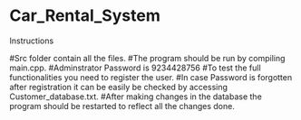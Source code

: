 # Car_Rental_System

Instructions

#Src folder contain all the files.
#The program should be run by compiling main.cpp.
#Adminstrator Password is 9234428756
#To test the full functionalities you need to register the user. 
#In case Password is forgotten after registration it can be easily be checked by accessing Customer_database.txt.
#After making changes in the database the program should be restarted to reflect all the changes done.
